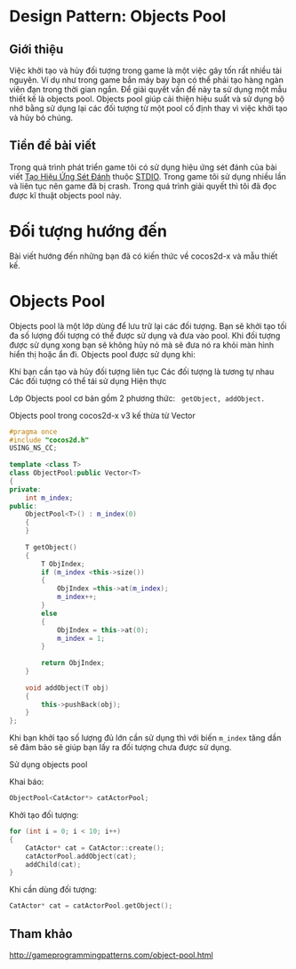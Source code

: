 # Design Pattern: Objects Pool

## Giới thiệu

Việc khởi tạo và hủy đối tượng trong game là một việc gây tốn rất nhiều tài nguyên. Ví dụ như trong game bắn máy bay bạn có thể phải tạo hàng ngàn viên đạn trong thời gian ngắn. Để giải quyết vấn đề này ta sử dụng một mẫu thiết kế là objects pool. Objects pool giúp cải thiện hiệu suất và sử dụng bộ nhớ bằng sử dụng lại các đối tượng từ một pool cố định thay vì việc khởi tạo và hủy bỏ chúng.

## Tiền đề bài viết

Trong quá trình phát triển game tôi có sử dụng hiệu ứng sét đánh của bài viết  [Tạo Hiệu Ứng Sét Đánh](www.stdio.vn/articles/read/85/tao-hieu-ung-set-danh-cocos2d-x-2xx) thuộc [STDIO]( www.stdio.vn). Trong game tôi sử dụng nhiều lần và liên tục nên game đã bị crash. Trong quá trình giải quyết thì tôi đã đọc được kĩ thuật objects pool này.

# Đối tượng hướng đến

Bài viết hướng đến những bạn đã có kiến thức về cocos2d-x và mẫu thiết kế.

# Objects Pool

Objects pool là một lớp dùng để lưu trữ lại các đối tượng. Bạn sẽ khởi tạo tối đa số lượng đối tượng có thể được sử dụng và đưa vào pool. Khi đối tượng được sử dụng xong bạn sẽ không hủy nó mà sẽ đưa nó ra khỏi màn hình hiển thị hoặc ẩn đi. Objects pool được sử dụng khi:

Khi bạn cần tạo và hủy đối tượng liên tục
Các đối tượng là tương tự nhau
Các đối tượng có thể tái sử dụng
Hiện thực

Lớp Objects pool cơ bản gồm 2 phương thức: ``` getObject, addObject.```

Objects pool trong cocos2d-x v3 kế thừa từ Vector
```cpp
#pragma once
#include "cocos2d.h"
USING_NS_CC;
 
template <class T>
class ObjectPool:public Vector<T>
{
private:
	int m_index;
public:
	ObjectPool<T>() : m_index(0)
	{		
	}
 
	T getObject()
	{
		T ObjIndex;
		if (m_index <this->size())
		{
			ObjIndex =this->at(m_index);
			m_index++;
		}
		else
		{
			ObjIndex = this->at(0);
			m_index = 1;
		}
 
		return ObjIndex;
	}
 
	void addObject(T obj)
	{
		this->pushBack(obj);
	}
};
```
Khi bạn khởi tạo số lượng đủ lớn cần sử dụng thì với biến ```m_index``` tăng dần sẽ đảm bảo sẽ giúp bạn lấy ra đối tượng chưa được sử dụng.

Sử dụng objects pool

Khai báo:
```cpp  
ObjectPool<CatActor*> catActorPool;
```
Khởi tạo đối tượng:
```cpp
for (int i = 0; i < 10; i++)
{
	CatActor* cat = CatActor::create();
	catActorPool.addObject(cat);
	addChild(cat);		
}
```
Khi cần dùng đối tượng:
```cpp
CatActor* cat = catActorPool.getObject();
```
## Tham khảo

http://gameprogrammingpatterns.com/object-pool.html
